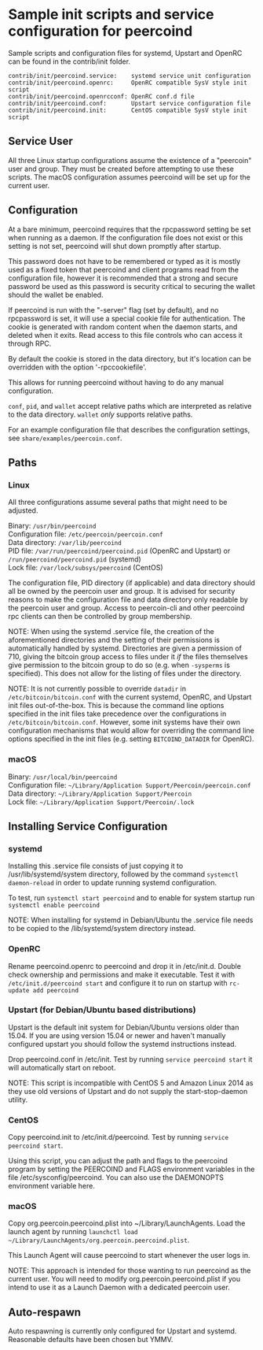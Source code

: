 Sample init scripts and service configuration for peercoind
==========================================================

Sample scripts and configuration files for systemd, Upstart and OpenRC
can be found in the contrib/init folder.

    contrib/init/peercoind.service:    systemd service unit configuration
    contrib/init/peercoind.openrc:     OpenRC compatible SysV style init script
    contrib/init/peercoind.openrcconf: OpenRC conf.d file
    contrib/init/peercoind.conf:       Upstart service configuration file
    contrib/init/peercoind.init:       CentOS compatible SysV style init script

Service User
---------------------------------

All three Linux startup configurations assume the existence of a "peercoin" user
and group.  They must be created before attempting to use these scripts.
The macOS configuration assumes peercoind will be set up for the current user.

Configuration
---------------------------------

At a bare minimum, peercoind requires that the rpcpassword setting be set
when running as a daemon.  If the configuration file does not exist or this
setting is not set, peercoind will shut down promptly after startup.

This password does not have to be remembered or typed as it is mostly used
as a fixed token that peercoind and client programs read from the configuration
file, however it is recommended that a strong and secure password be used
as this password is security critical to securing the wallet should the
wallet be enabled.

If peercoind is run with the "-server" flag (set by default), and no rpcpassword is set,
it will use a special cookie file for authentication. The cookie is generated with random
content when the daemon starts, and deleted when it exits. Read access to this file
controls who can access it through RPC.

By default the cookie is stored in the data directory, but it's location can be overridden
with the option '-rpccookiefile'.

This allows for running peercoind without having to do any manual configuration.

`conf`, `pid`, and `wallet` accept relative paths which are interpreted as
relative to the data directory. `wallet` *only* supports relative paths.

For an example configuration file that describes the configuration settings,
see `share/examples/peercoin.conf`.

Paths
---------------------------------

### Linux

All three configurations assume several paths that might need to be adjusted.

Binary:              `/usr/bin/peercoind`  
Configuration file:  `/etc/peercoin/peercoin.conf`  
Data directory:      `/var/lib/peercoind`  
PID file:            `/var/run/peercoind/peercoind.pid` (OpenRC and Upstart) or `/run/peercoind/peercoind.pid` (systemd)  
Lock file:           `/var/lock/subsys/peercoind` (CentOS)  

The configuration file, PID directory (if applicable) and data directory
should all be owned by the peercoin user and group.  It is advised for security
reasons to make the configuration file and data directory only readable by the
peercoin user and group.  Access to peercoin-cli and other peercoind rpc clients
can then be controlled by group membership.

NOTE: When using the systemd .service file, the creation of the aforementioned
directories and the setting of their permissions is automatically handled by
systemd. Directories are given a permission of 710, giving the bitcoin group
access to files under it _if_ the files themselves give permission to the
bitcoin group to do so (e.g. when `-sysperms` is specified). This does not allow
for the listing of files under the directory.

NOTE: It is not currently possible to override `datadir` in
`/etc/bitcoin/bitcoin.conf` with the current systemd, OpenRC, and Upstart init
files out-of-the-box. This is because the command line options specified in the
init files take precedence over the configurations in
`/etc/bitcoin/bitcoin.conf`. However, some init systems have their own
configuration mechanisms that would allow for overriding the command line
options specified in the init files (e.g. setting `BITCOIND_DATADIR` for
OpenRC).

### macOS

Binary:              `/usr/local/bin/peercoind`  
Configuration file:  `~/Library/Application Support/Peercoin/peercoin.conf`  
Data directory:      `~/Library/Application Support/Peercoin`  
Lock file:           `~/Library/Application Support/Peercoin/.lock`  

Installing Service Configuration
-----------------------------------

### systemd

Installing this .service file consists of just copying it to
/usr/lib/systemd/system directory, followed by the command
`systemctl daemon-reload` in order to update running systemd configuration.

To test, run `systemctl start peercoind` and to enable for system startup run
`systemctl enable peercoind`

NOTE: When installing for systemd in Debian/Ubuntu the .service file needs to be copied to the /lib/systemd/system directory instead.

### OpenRC

Rename peercoind.openrc to peercoind and drop it in /etc/init.d.  Double
check ownership and permissions and make it executable.  Test it with
`/etc/init.d/peercoind start` and configure it to run on startup with
`rc-update add peercoind`

### Upstart (for Debian/Ubuntu based distributions)

Upstart is the default init system for Debian/Ubuntu versions older than 15.04. If you are using version 15.04 or newer and haven't manually configured upstart you should follow the systemd instructions instead.

Drop peercoind.conf in /etc/init.  Test by running `service peercoind start`
it will automatically start on reboot.

NOTE: This script is incompatible with CentOS 5 and Amazon Linux 2014 as they
use old versions of Upstart and do not supply the start-stop-daemon utility.

### CentOS

Copy peercoind.init to /etc/init.d/peercoind. Test by running `service peercoind start`.

Using this script, you can adjust the path and flags to the peercoind program by
setting the PEERCOIND and FLAGS environment variables in the file
/etc/sysconfig/peercoind. You can also use the DAEMONOPTS environment variable here.

### macOS

Copy org.peercoin.peercoind.plist into ~/Library/LaunchAgents. Load the launch agent by
running `launchctl load ~/Library/LaunchAgents/org.peercoin.peercoind.plist`.

This Launch Agent will cause peercoind to start whenever the user logs in.

NOTE: This approach is intended for those wanting to run peercoind as the current user.
You will need to modify org.peercoin.peercoind.plist if you intend to use it as a
Launch Daemon with a dedicated peercoin user.

Auto-respawn
-----------------------------------

Auto respawning is currently only configured for Upstart and systemd.
Reasonable defaults have been chosen but YMMV.
